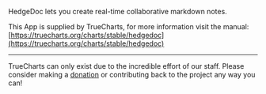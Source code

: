 HedgeDoc lets you create real-time collaborative markdown notes.

This App is supplied by TrueCharts, for more information visit the manual: [https://truecharts.org/charts/stable/hedgedoc](https://truecharts.org/charts/stable/hedgedoc)

---

TrueCharts can only exist due to the incredible effort of our staff.
Please consider making a [donation](https://truecharts.org/about/sponsor) or contributing back to the project any way you can!
